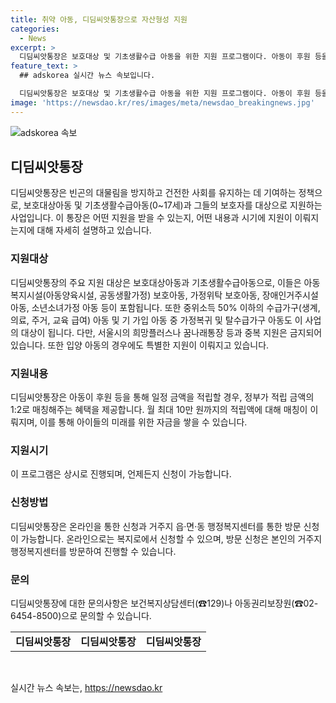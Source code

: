 ```yaml
---
title: 취약 아동, 디딤씨앗통장으로 자산형성 지원
categories:
  - News
excerpt: >
  디딤씨앗통장은 보호대상 및 기초생활수급 아동을 위한 지원 프로그램이다. 아동이 후원 등을 통해 일정 금액을 적립하면 정부가 적립 금액의 1:2로 매칭해주며, 지원은 상시 진행된다. 지원 대상과 내용에 대한 세부 사항은 공공누리 제4유형을 준수하는 정책브리핑의 자료에서 확인할 수 있다. 디딤씨앗통장은 빈곤의 대물림을 방지하고 건전한 사회를 육성하는 데 일조한다. (151자)
feature_text: >
  ## adskorea 실시간 뉴스 속보입니다.

  디딤씨앗통장은 보호대상 및 기초생활수급 아동을 위한 지원 프로그램이다. 아동이 후원 등을 통해 일정 금액을 적립하면 정부가 적립 금액의 1:2로 매칭해주며, 지원은 상시 진행된다. 지원 대상과 내용에 대한 세부 사항은 공공누리 제4유형을 준수하는 정책브리핑의 자료에서 확인할 수 있다. 디딤씨앗통장은 빈곤의 대물림을 방지하고 건전한 사회를 육성하는 데 일조한다. (151자)
image: 'https://newsdao.kr/res/images/meta/newsdao_breakingnews.jpg'
---
```


<p><img src="https://newsdao.kr/res/images/meta/newsdao_breakingnews.jpg" alt="adskorea 속보" /></p>

<h2 data-ke-size="size26">디딤씨앗통장</h2>

<p data-ke-size="size16">디딤씨앗통장은 빈곤의 대물림을 방지하고 건전한 사회를 유지하는 데 기여하는 정책으로, 보호대상아동 및 기초생활수급아동(0~17세)과 그들의 보호자를 대상으로 지원하는 사업입니다. 이 통장은 어떤 지원을 받을 수 있는지, 어떤 내용과 시기에 지원이 이뤄지는지에 대해 자세히 설명하고 있습니다.</p>

<h3>지원대상</h3>

<p data-ke-size="size16">디딤씨앗통장의 주요 지원 대상은 보호대상아동과 기초생활수급아동으로, 이들은 아동복지시설(아동양육시설, 공동생활가정) 보호아동, 가정위탁 보호아동, 장애인거주시설 아동, 소년소녀가정 아동 등이 포함됩니다. 또한 중위소득 50% 이하의 수급가구(생계, 의료, 주거, 교육 급여) 아동 및 기 가입 아동 중 가정복귀 및 탈수급가구 아동도 이 사업의 대상이 됩니다. 다만, 서울시의 희망플러스나 꿈나래통장 등과 중복 지원은 금지되어 있습니다. 또한 입양 아동의 경우에도 특별한 지원이 이뤄지고 있습니다.</p>

<h3>지원내용</h3>

<p data-ke-size="size16">디딤씨앗통장은 아동이 후원 등을 통해 일정 금액을 적립할 경우, 정부가 적립 금액의 1:2로 매칭해주는 혜택을 제공합니다. 월 최대 10만 원까지의 적립액에 대해 매칭이 이뤄지며, 이를 통해 아이들의 미래를 위한 자금을 쌓을 수 있습니다.</p>

<h3>지원시기</h3>

<p data-ke-size="size16">이 프로그램은 상시로 진행되며, 언제든지 신청이 가능합니다.</p>

<h3>신청방법</h3>

<p data-ke-size="size16">디딤씨앗통장은 온라인을 통한 신청과 거주지 읍·면·동 행정복지센터를 통한 방문 신청이 가능합니다. 온라인으로는 복지로에서 신청할 수 있으며, 방문 신청은 본인의 거주지 행정복지센터를 방문하여 진행할 수 있습니다.</p>

<h3>문의</h3>

<p data-ke-size="size16">디딤씨앗통장에 대한 문의사항은 보건복지상담센터(☎129)나 아동권리보장원(☎02-6454-8500)으로 문의할 수 있습니다.</p>

<table>
    <tr>
        <td style="text-align: center; height: 17px;"><b>디딤씨앗통장</b></td>
        <td style="text-align: center; height: 17px;"><b>디딤씨앗통장</b></td>
        <td style="text-align: center; height: 17px;"><b>디딤씨앗통장</b></td>
    </tr>
</table>

<p data-ke-size="size16">&nbsp;</p>
실시간 뉴스 속보는, <a href="https://newsdao.kr" rel="dofollow">https://newsdao.kr</a>


